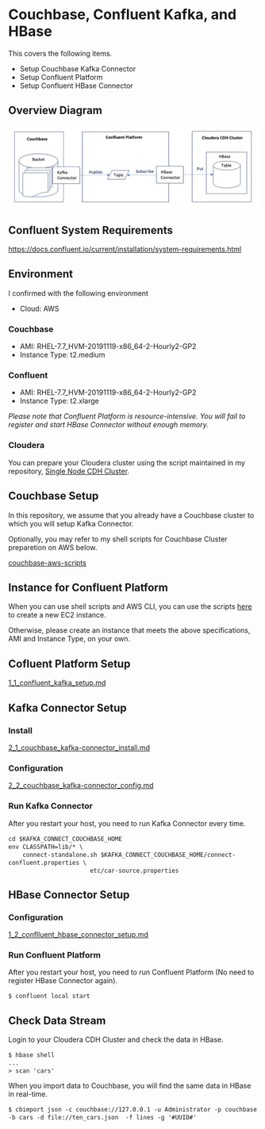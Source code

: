 # Couchbase, Confluent Kafka, and HBase

This covers the following items.
- Setup Couchbase Kafka Connector
- Setup Confluent Platform
- Setup Confluent HBase Connector

## Overview Diagram

![Overview Diagram](./images/cb_confluent_hbase_diagram.jpg)

## Confluent System Requirements

https://docs.confluent.io/current/installation/system-requirements.html

## Environment
I confirmed with the following environment

- Cloud: AWS

### Couchbase
- AMI: RHEL-7.7_HVM-20191119-x86_64-2-Hourly2-GP2
- Instance Type: t2.medium

### Confluent
- AMI: RHEL-7.7_HVM-20191119-x86_64-2-Hourly2-GP2
- Instance Type: t2.xlarge

*Please note that Confluent Platform is resource-intensive. You will fail to register and start HBase Connector without enough memory.*

### Cloudera

You can prepare your Cloudera cluster using the script maintained in my repository, [Single Node CDH Cluster](https://github.com/YoshiyukiKono/SingleNodeCDHCluster).

## Couchbase Setup

In this repository, we assume that you already have a Couchbase cluster to which you will setup Kafka Connector.

Optionally, you may refer to my shell scripts for Couchbase Cluster preparetion on AWS below.

[couchbase-aws-scripts](https://github.com/YoshiyukiKono/couchbase-aws-scripts)

## Instance for Confluent Platform

When you can use shell scripts and AWS CLI, you can use the scripts [here](./scripts/) to create a new EC2 instance.

Otherwise, please create an instance that meets the above specifications, AMI and Instance Type, on your own.

## Cofluent Platform Setup

[1_1_confluent_kafka_setup.md](1_1_confluent_kafka_setup.md)

## Kafka Connector Setup

### Install

[2_1_couchbase_kafka-connector_install.md](2_1_couchbase_kafka-connector_install.md)

### Configuration

[2_2_couchbase_kafka-connector_config.md](2_2_couchbase_kafka-connector_config.md)

### Run Kafka Connector

After you restart your host, you need to run Kafka Connector every time.
```
cd $KAFKA_CONNECT_COUCHBASE_HOME
env CLASSPATH=lib/* \
    connect-standalone.sh $KAFKA_CONNECT_COUCHBASE_HOME/connect-confluent.properties \
                       etc/car-source.properties
```

## HBase Connector Setup

### Configuration

[1_2_conflluent_hbase_connector_setup.md](1_2_conflluent_hbase_connector_setup.md)


### Run Confluent Platform

After you restart your host, you need to run Confluent Platform (No need to register HBase Connector again).
```
$ confluent local start
```

## Check Data Stream

Login to your Cloudera CDH Cluster and check the data in HBase.

```
$ hbase shell
...
> scan 'cars'
```
When you import data to Couchbase, you will find the same data in HBase in real-time.

```
$ cbimport json -c couchbase://127.0.0.1 -u Administrator -p couchbase -b cars -d file://ten_cars.json  -f lines -g '#UUID#'
```
